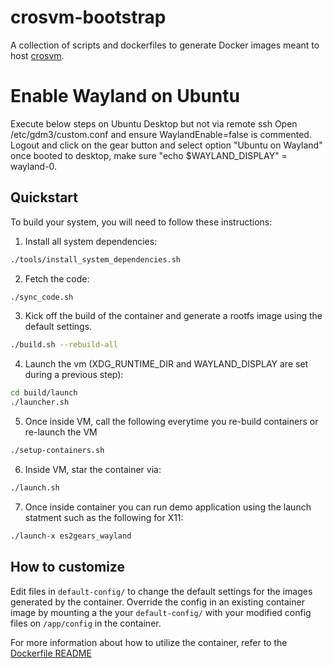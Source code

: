 # crosvm-bootstrap

A collection of scripts and dockerfiles to generate Docker images meant to host
[crosvm](https://chromium.googlesource.com/chromiumos/platform/crosvm/).

# Enable Wayland on Ubuntu
Execute below steps on Ubuntu Desktop but not via remote ssh
Open /etc/gdm3/custom.conf and ensure WaylandEnable=false is commented.
Logout and click on the gear button and select option "Ubuntu on Wayland"
once booted to desktop, make sure "echo $WAYLAND_DISPLAY" = wayland-0.

## Quickstart
To build your system, you will need to follow these instructions:

1. Install all system dependencies:
```bash
./tools/install_system_dependencies.sh
```
2. Fetch the code:
```bash
./sync_code.sh
```
3. Kick off the build of the container and generate
a rootfs image using the default settings. 
```bash
./build.sh --rebuild-all
```
4. Launch the vm (XDG_RUNTIME_DIR and WAYLAND_DISPLAY are set during a previous step):
```bash
cd build/launch
./launcher.sh
```
5. Once inside VM, call the following everytime you re-build containers or re-launch the VM
```bash
./setup-containers.sh 
```
6. Inside VM, star the container via: 
```bash
./launch.sh
```
7. Once inside container you can run demo application using the launch statment such as
the following for X11:
```bash
./launch-x es2gears_wayland
```

## How to customize
Edit files in `default-config/` to change the default settings for the images 
generated by the container. Override the config in an existing container image 
by mounting a the your `default-config/` with your modified config files on
`/app/config` in the container.

For more information about how to utilize the container, refer to the
[Dockerfile README](dockerfiles/README.md)
